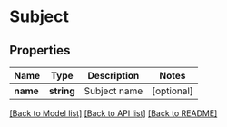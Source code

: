 # Subject

## Properties
Name | Type | Description | Notes
------------ | ------------- | ------------- | -------------
**name** | **string** | Subject name | [optional] 

[[Back to Model list]](../README.md#documentation-for-models) [[Back to API list]](../README.md#documentation-for-api-endpoints) [[Back to README]](../README.md)


